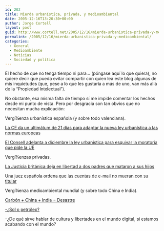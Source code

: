 ```yaml
---
id: 202
title: Mierda urbaní­stica, privada, y medioambiental
date: 2005-12-16T13:20:30+00:00
author: Jorge Cortell
layout: post
guid: http://www.cortell.net/2005/12/16/mierda-urbanistica-privada-y-medioambiental/
permalink: /2005/12/16/mierda-urbanistica-privada-y-medioambiental/
categories:
  - General
  - Medioambiente
  - Noticias
  - Sociedad y polí­tica
---
```

El hecho de que no tenga tiempo ni para&#8230; (póngase aquí­ lo que quiera), no quiere decir que pueda evitar compartir con quien lea este blog algunas de mis inquietudes (que, pese a lo que les gustarí­a a más de uno, van más allá de la &#8220;Propiedad Intelectual&#8221;).

No obstante, esa misma falta de tiempo sí­ me impide comentar los hechos desde mi punto de vista. Pero por desgracia son tan obvios que no necesitan mucha explicación:

Vergí¼enza urbaní­stica española (y sobre todo valenciana).

[La CE da un ultimátum de 21 dí­as para adaptar la nueva ley urbaní­stica a las normas europeas](http://www.levante-emv.es/secciones/noticia.jsp?pIdNoticia=159267&pIdSeccion=19&pNumEjemplar=3004)
  
[El Consell adelanta a diciembre la ley urbaní­stica para esquivar la moratoria que pide la UE](http://servicios.lasprovincias.es/valencia/pg051214/prensa/noticias/Tema_Dia/200512/14/VAL-TMD-000.html)

Vergí¼enzas privadas.

[La Justicia británica deja en libertad a dos padres que mataron a sus hijos](http://www.abc.es/abc/pg051214/prensa/noticias/Sociedad/Sociedad/200512/14/NAC-SOC-094.asp)
  
[Una juez española ordena que las cuentas de e-mail no mueran con su titular](http://iblnews.com/story.php?id=7290)

Vergí¼enza medioambiental mundial (y sobre todo China e India).

[Carbón + China + India = Desastre](http://www.worldwatch.org/features/vsow/2005/12/14)
  
[-¿Sol o petróleo?](http://www.worldwatch.org/pubs/mag/2006/191/mos)

-¿De qué sirve hablar de cultura y libertades en el mundo digital, si estamos acabando con el mundo?